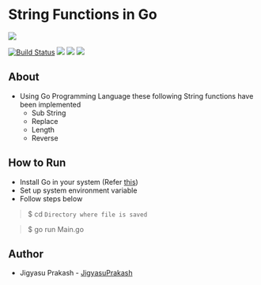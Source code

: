 # String Functions in Go

![](https://img.shields.io/badge/Made%20with-VS%20Code-brightgreen?style=for-the-badge&logo=appveyor)

[![Build Status](https://travis-ci.org/JigyasuPrakash/GoLang-Assignment.svg?branch=master)](https://travis-ci.org/JigyasuPrakash/GoLang-Assignment)
![](https://img.shields.io/badge/Language-go-brightgreen)
![](https://img.shields.io/github/issues/JigyasuPrakash/GoLang-Assignment)
![](https://img.shields.io/github/forks/JigyasuPrakash/GoLang-Assignment)

## About
- Using Go Programming Language these following String functions have been implemented
  - Sub String
  - Replace
  - Length
  - Reverse
 
## How to Run
- Install Go in your system (Refer <a href="https://golang.org/">this</a>)
- Set up system environment variable
- Follow steps below
> $ cd `Directory where file is saved`

> $ go run Main.go

## Author
- Jigyasu Prakash - [JigyasuPrakash](https://github.com/JigyasuPrakash)
